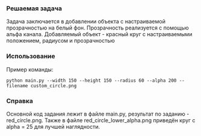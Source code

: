 ### Решаемая задача
Задача заключается в добавлении объекта с настраиваемой прозрачностью на белый фон. Прозрачность реализуется с помощью альфа канала. Добавляемый объект - красный круг с настраиваемыми положением, радиусом и прозрачностью

### Использование
Пример команды:
```
python main.py --width 150 --height 150 --radius 60 --alpha 200 --filename custom_circle.png
```

### Справка
Основной код задания лежит в файле main.py, результат по заданию - red_circle.png. Также в файле red_circle_lower_alpha.png приведён круг с alpha = 25 для лучшей наглядности.